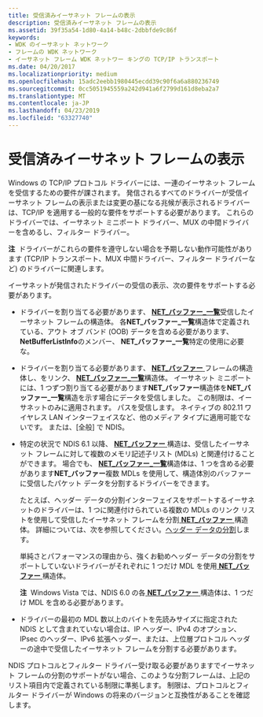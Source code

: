 ```yaml
---
title: 受信済みイーサネット フレームの表示
description: 受信済みイーサネット フレームの表示
ms.assetid: 39f35a54-1d80-4a14-b48c-2dbbfde9c86f
keywords:
- WDK のイーサネット ネットワーク
- フレームの WDK ネットワーク
- イーサネット フレーム WDK ネットワー キングの TCP/IP トランスポート
ms.date: 04/20/2017
ms.localizationpriority: medium
ms.openlocfilehash: 15adc2eebb1980445ecdd39c90f6a6a880236749
ms.sourcegitcommit: 0cc5051945559a242d941a6f2799d161d8eba2a7
ms.translationtype: MT
ms.contentlocale: ja-JP
ms.lasthandoff: 04/23/2019
ms.locfileid: "63327740"
---
```

# <a name="indicating-received-ethernet-frames"></a>受信済みイーサネット フレームの表示





Windows の TCP/IP プロトコル ドライバーには、一連のイーサネット フレームを受信するための要件が課されます。 発信されるすべてのドライバーが受信イーサネット フレームの表示または変更の基になる兆候が表示されるドライバーは、TCP/IP を適用する一般的な要件をサポートする必要があります。 これらのドライバーでは、イーサネット ミニポート ドライバー、MUX の中間ドライバーを含めるし、フィルター ドライバー。

**注**  ドライバーがこれらの要件を遵守しない場合を予期しない動作可能性があります (TCP/IP トランスポート、MUX 中間ドライバー、フィルター ドライバーなど) のドライバーに関連します。

 

イーサネットが発信されたドライバーの受信の表示、次の要件をサポートする必要があります。

-   ドライバーを割り当てる必要があります、 [ **NET\_バッファー\_一覧**](https://msdn.microsoft.com/library/windows/hardware/ff568388)受信したイーサネット フレームの構造体。 各**NET\_バッファー\_一覧**構造体で定義されている、アウト オブ バンド (OOB) データを含める必要があります、 **NetBufferListInfo**のメンバー、 **NET\_バッファー\_一覧**特定の使用に必要な。

-   ドライバーを割り当てる必要があります、 [ **NET\_バッファー** ](https://msdn.microsoft.com/library/windows/hardware/ff568376)フレームの構造体し、をリンク、 [ **NET\_バッファー\_一覧**](https://msdn.microsoft.com/library/windows/hardware/ff568388)構造体。 イーサネット ミニポートには、1 つずつ割り当てる必要があります**NET\_バッファー**構造体を**NET\_バッファー\_一覧**構造を示す場合にデータを受信しました。 この制限は、イーサネットのみに適用されます。 パスを受信します。 ネイティブの 802.11 ワイヤレス LAN インターフェイスなど、他のメディア タイプに適用可能でないです。 または、[全般] で NDIS。

-   特定の状況で NDIS 6.1 以降、 [ **NET\_バッファー** ](https://msdn.microsoft.com/library/windows/hardware/ff568376)構造は、受信したイーサネット フレームに対して複数のメモリ記述子リスト (MDLs) と関連付けることができます。 場合でも、 [ **NET\_バッファー\_一覧**](https://msdn.microsoft.com/library/windows/hardware/ff568388)構造体は、1 つを含める必要があります**NET\_バッファー**複数 MDLs を使用して、構造体別のバッファーに受信したパケット データを分割するドライバーをできます。

    たとえば、ヘッダー データの分割インターフェイスをサポートするイーサネットのドライバーは、1 つに関連付けられている複数の MDLs のリンク リストを使用して受信したイーサネット フレームを分割[ **NET\_バッファー** ](https://msdn.microsoft.com/library/windows/hardware/ff568376)構造体。 詳細については、次を参照してください。[ヘッダー データの分割](header-data-split.md)します。

    単純さとパフォーマンスの理由から、強くお勧めヘッダー データの分割をサポートしていないドライバーがそれぞれに 1 つだけ MDL を使用[ **NET\_バッファー** ](https://msdn.microsoft.com/library/windows/hardware/ff568376)構造体。

    **注**  Windows Vista では、NDIS 6.0 の各[ **NET\_バッファー** ](https://msdn.microsoft.com/library/windows/hardware/ff568376)構造体は、1 つだけ MDL を含める必要があります。

     

-   ドライバーの最初の MDL 数以上のバイトを先読みサイズに指定された NDIS として含まれていない場合は、IP ヘッダー、IPv4 のオプション、IPsec のヘッダー、IPv6 拡張ヘッダー、または、上位層プロトコル ヘッダーの途中で受信したイーサネット フレームを分割する必要があります。

NDIS プロトコルとフィルター ドライバー受け取る必要がありますでイーサネット フレームの分割のサポートがない場合、このような分割フレームは、上記のリスト項目内で定義されている制限に準拠します。 制限は、プロトコルとフィルター ドライバーが Windows の将来のバージョンと互換性があることを確認します。

 

 





